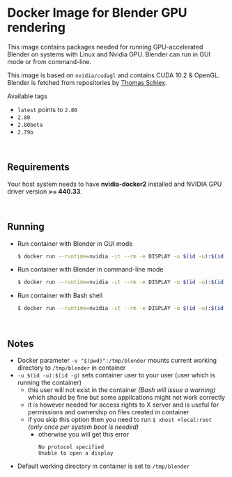# Docker Image for Blender GPU rendering
This image contains packages needed for running GPU-accelerated Blender on systems with Linux and Nvidia GPU. Blender can run in GUI mode or from command-line.

This image is based on `nvidia/cudagl` and contains CUDA 10.2 & OpenGL. Blender is fetched from repositories by [Thomas Schiex](https://launchpad.net/~thomas-schiex).

Available tags
* `latest` points to `2.80`
* `2.80`
* `2.80beta`
* `2.79b`

<br>

## Requirements
Your host system needs to have **nvidia-docker2** installed and NVIDIA GPU driver version **>= 440.33**.

<br>

## Running
* Run container with Blender in GUI mode
    ```bash
    $ docker run --runtime=nvidia -it --rm -e DISPLAY -u $(id -u):$(id -g) -v /tmp/.X11-unix:/tmp/.X11-unix -v "$(pwd)":/tmp/blender jtomori/blender_gpu:latest
    ```
* Run container with Blender in command-line mode
    ```bash
    $ docker run --runtime=nvidia -it --rm -e DISPLAY -u $(id -u):$(id -g) -v /tmp/.X11-unix:/tmp/.X11-unix -v "$(pwd)":/tmp/blender jtomori/blender_gpu:latest blender -b project_file.blend # your parameters here
    ```
* Run container with Bash shell
    ```bash
    $ docker run --runtime=nvidia -it --rm -e DISPLAY -u $(id -u):$(id -g) -v /tmp/.X11-unix:/tmp/.X11-unix -v "$(pwd)":/tmp/blender jtomori/blender_gpu:latest bash
    ```

<br>

## Notes
* Docker parameter `-v "$(pwd)":/tmp/blender` mounts current working directory to `/tmp/blender` in container
* `-u $(id -u):$(id -g)` sets container user to your user (user which is running the container)
    * this user will not exist in the container *(Bash will issue a warning)* which should be fine but some applications might not work correctly
    * it is however needed for access rights to X server and is useful for permissions and ownership on files created in container
    * if you skip this option then you need to run `$ xhost +local:root` *(only once per system boot is needed)*
        * otherwise you will get this error
            ```
            No protocol specified
            Unable to open a display
            ```
* Default working directory in container is set to `/tmp/blender`